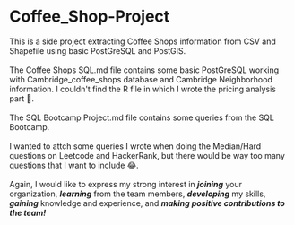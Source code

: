 # Coffee_Shop-Project
This is a side project extracting Coffee Shops information from CSV and Shapefile using basic PostGreSQL and PostGIS.\
\
The Coffee Shops SQL.md file contains some basic PostGreSQL working with Cambridge_coffee_shops database and Cambridge Neighborhood information. I couldn't find the R file in which I wrote the pricing analysis part :slightly_frowning_face:.\
\
The SQL Bootcamp Project.md file contains some queries from the SQL Bootcamp.\
\
I wanted to attch some queries I wrote when doing the Median/Hard questions on Leetcode and HackerRank, but there would be way too many questions that I want to include :joy:.\
\
Again, I would like to express my strong interest in _**joining**_ your organization, _**learning**_ from the team members, _**developing**_ my skills, _**gaining**_ knowledge and experience, and _**making positive contributions to the team!**_
